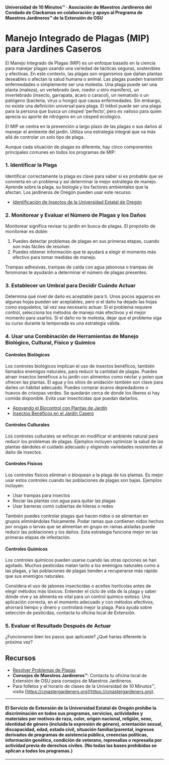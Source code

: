 #### Universidad de 10 Minutos™ · Asociación de Maestros Jardineros del Condado de Clackamas en colaboración y apoyo al Programa de Maestros Jardineros™ de la Extensión de OSU

# Manejo Integrado de Plagas (MIP) para Jardines Caseros

El Manejo Integrado de Plagas (MIP) es un enfoque basado en la ciencia para manejar plagas usando una variedad de tácticas seguras, sostenibles y efectivas. En este contexto, las plagas son organismos que dañan plantas deseables o afectan la salud humana o animal. Las plagas pueden transmitir enfermedades o simplemente ser una molestia. Una plaga puede ser una planta (maleza), un vertebrado (ave, roedor u otro mamífero), un invertebrado (insecto, garrapata, ácaro o caracol), un nematodo o un patógeno (bacteria, virus u hongo) que causa enfermedades. Sin embargo, no existe una definición universal para plaga. El trébol puede ser una plaga para la persona que busca un césped ‘perfecto’, pero es valioso para quien aprecia su aporte de nitrógeno en un césped ecológico.

El MIP se centra en la prevención a largo plazo de las plagas o sus daños al manejar el ambiente del jardín. Utiliza una estrategia integral que va más allá de controlar un solo tipo de plaga.

Aunque cada situación de plagas es diferente, hay cinco componentes principales comunes en todos los programas de MIP:

### 1. Identificar la Plaga

Identificar correctamente la plaga es clave para saber si es probable que se convierta en un problema y así determinar la mejor estrategia de manejo. Aprende sobre la plaga, su biología y los factores ambientales que la afectan. Los jardineros de Oregón pueden usar este recurso:

- [Identificación de Insectos de la Universidad Estatal de Oregón](https://extension.oregonstate.edu/pests-weeds-diseases/insects/insect-identification)

### 2. Monitorear y Evaluar el Número de Plagas y los Daños

Monitorear significa revisar tu jardín en busca de plagas. El propósito de monitorear es doble:

1. Puedes detectar problemas de plagas en sus primeras etapas, cuando son más fáciles de resolver.
2. Puedes obtener información que te ayudará a elegir el momento más efectivo para tomar medidas de manejo.

Trampas adhesivas, trampas de caída con agua jabonosa o trampas de feromonas te ayudarán a determinar el número de plagas presentes.

### 3. Establecer un Umbral para Decidir Cuándo Actuar

Determina qué nivel de daño es aceptable para ti. Unos pocos agujeros en algunas hojas pueden ser aceptables, pero si el daño ha dejado las hojas como esqueletos, tal vez sea necesario actuar. Si el problema requiere control, selecciona los métodos de manejo más efectivos y el mejor momento para usarlos. Si el daño no te molesta, dejar que el problema siga su curso durante la temporada es una estrategia válida.

### 4. Usar una Combinación de Herramientas de Manejo Biológico, Cultural, Físico y Químico

#### Controles Biológicos

Los controles biológicos implican el uso de insectos benéficos, también llamados enemigos naturales, para reducir la cantidad de plagas. Puedes atraer insectos benéficos a tu jardín con alimentos como néctar y polen que ofrecen las plantas. El agua y los sitios de anidación también son clave para darles un hábitat adecuado. Puedes comprar ácaros depredadores o huevos de crisopas verdes. Se quedarán cerca de donde los liberes si hay comida disponible. Evita usar insecticidas que puedan dañarlos.

- [Apoyando el Biocontrol con Plantas de Jardín](https://gardenecology.oregonstate.edu/sites/agscid7/files/gardenecology/gel_brief_2_biocontrol.pdf)
- [Insectos Benéficos en el Jardín Casero](https://cmastergardeners.files.wordpress.com/2022/02/beneficial-insects.pdf)

#### Controles Culturales

Los controles culturales se enfocan en modificar el ambiente natural para reducir los problemas de plagas. Ejemplos incluyen optimizar la salud de las plantas dándoles el cuidado adecuado y eligiendo variedades resistentes al daño de insectos.

#### Controles Físicos

Los controles físicos eliminan o bloquean a la plaga de tus plantas. Es mejor usar estos controles cuando las poblaciones de plagas son bajas. Ejemplos incluyen:

- Usar trampas para insectos
- Rociar las plantas con agua para quitar las plagas
- Usar barreras como cubiertas de hileras o redes

También puedes controlar plagas que hacen nidos o se alimentan en grupos eliminándolas físicamente. Podar ramas que contienen nidos hechos por orugas o larvas que se alimentan en grupo en ramas aisladas puede reducir las poblaciones y los daños. Esta estrategia funciona mejor en las primeras etapas de infestación.

#### Controles Químicos

Los controles químicos pueden usarse cuando las otras opciones se han agotado. Muchos pesticidas matan tanto a los enemigos naturales como a las plagas, y las poblaciones de plagas tienden a recuperarse más rápido que sus enemigos naturales.

Considera el uso de jabones insecticidas o aceites hortícolas antes de elegir métodos más tóxicos. Entender el ciclo de vida de la plaga y saber dónde vive y se alimenta es vital para un control químico exitoso. Una aplicación correcta, en el momento adecuado y con métodos efectivos, ahorrará tiempo y dinero y controlará mejor la plaga. Para ayuda sobre selección de pesticidas, contacta tu oficina local de Extensión.

### 5. Evaluar el Resultado Después de Actuar

¿Funcionaron bien los pasos que aplicaste? ¿Qué harías diferente la próxima vez?

## Recursos

- [Resolver Problemas de Plagas](https://solvepestproblems.oregonstate.edu/)
- **Consejos de Maestros Jardineros™**: Contacta tu oficina local de Extensión de OSU para consejos de Maestros Jardineros.
- Para folletos y el horario de clases de la Universidad de 10 Minutos™, visita [https://cmastergardeners.org](https://cmastergardeners.org).

---

#### El Servicio de Extensión de la Universidad Estatal de Oregón prohíbe la discriminación en todos sus programas, servicios, actividades y materiales por motivos de raza, color, origen nacional, religión, sexo, identidad de género (incluida la expresión de género), orientación sexual, discapacidad, edad, estado civil, situación familiar/parental, ingresos derivados de programas de asistencia pública, creencias políticas, información genética, condición de veterano, represalias o represalia por actividad previa de derechos civiles. (No todas las bases prohibidas se aplican a todos los programas.)
---